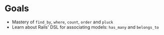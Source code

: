 # Goals

* Mastery of `find_by`, `where`, `count`, `order` and `pluck`
* Learn about Rails' DSL for associating models: `has_many` and `belongs_to`
